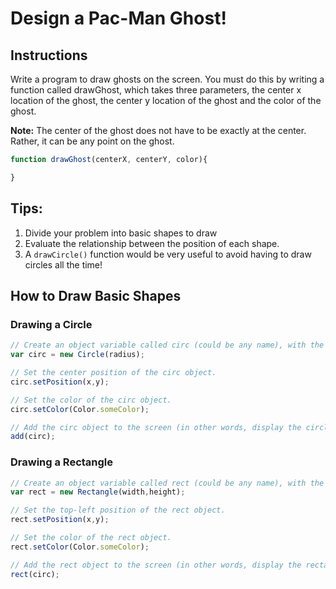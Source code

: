 # Design a Pac-Man Ghost!

## Instructions
Write a program to draw ghosts on the screen. You must do this by writing a function called drawGhost, which takes three parameters, the center x location of the ghost, the center y location of the ghost and the color of the ghost.

**Note:** The center of the ghost does not have to be exactly at the center. Rather, it can be any point on the ghost.

```javascript
function drawGhost(centerX, centerY, color){

}
```

## Tips:
1. Divide your problem into basic shapes to draw
2. Evaluate the relationship between the position of each shape.
3. A `drawCircle()` function would be very useful to avoid having to draw circles all the time!

## How to Draw Basic Shapes
### Drawing a Circle
```javascript
// Create an object variable called circ (could be any name), with the Circle template.
var circ = new Circle(radius); 

// Set the center position of the circ object.
circ.setPosition(x,y); 

// Set the color of the circ object.
circ.setColor(Color.someColor);

// Add the circ object to the screen (in other words, display the circle)
add(circ);

```

### Drawing a Rectangle
```javascript
// Create an object variable called rect (could be any name), with the Rectangle template.
var rect = new Rectangle(width,height); 

// Set the top-left position of the rect object.
rect.setPosition(x,y);

// Set the color of the rect object.
rect.setColor(Color.someColor);

// Add the rect object to the screen (in other words, display the rectangle)
rect(circ);

```
